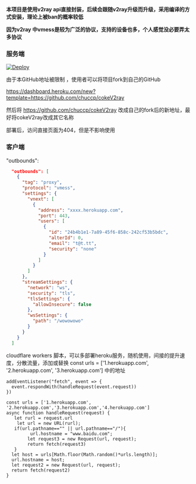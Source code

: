 **本项目是使用v2ray api直接封装，后续会跟随v2ray升级而升级，采用编译的方式安装，理论上被ban的概率较低**

**因为v2ray 中vmess是较为广泛的协议，支持的设备也多，个人感觉没必要弄太多协议**
### 服务端

[![Deploy](https://www.herokucdn.com/deploy/button.png)](https://dashboard.heroku.com/new?template=https://github.com/sharp1101/444) 

由于本GitHub地址被限制 ，使用者可以将项目fork到自己的GitHub

https://dashboard.heroku.com/new?template=https://github.com/chuccp/cokeV2ray  

然后将 https://github.com/chuccp/cokeV2ray 改成自己的fork后的新地址，最好将cokeV2ray改成其它名称

部署后，访问直接页面为404，但是不影响使用
### 客户端
"outbounds":
```json   
  "outbounds": [
    {
      "tag": "proxy",
      "protocol": "vmess",
      "settings": {
        "vnext": [
          {
            "address": "xxxx.herokuapp.com",
            "port": 443,
            "users": [
              {
                "id": "24b4b1e1-7a89-45f6-858c-242cf53b5bdc",
                "alterId": 0,
                "email": "t@t.tt",
                "security": "none"
              }
            ]
          }
        ]
      },
      "streamSettings": {
        "network": "ws",
        "security": "tls",
        "tlsSettings": {
          "allowInsecure": false
        },
        "wsSettings": {
          "path": "/wowowowo"
        }
      }
    }
  ]
```
cloudflare workers 脚本，可以多部署heroku服务，随机使用，间接的提升速度，分散流量，添加或替换
const urls = ['1.herokuapp.com', '2.herokuapp.com', '3.herokuapp.com']
中的地址
```
addEventListener("fetch", event => {
  event.respondWith(handleRequest(event.request))
})

const urls = ['1.herokuapp.com', '2.herokuapp.com','3.herokuapp.com','4.herokuapp.com']
async function handleRequest(request) {
   let rurl = request.url
    let url = new URL(rurl);
   if(url.pathname=="" || url.pathname=="/"){
         url.hostname = "www.baidu.com";
        let request3 = new Request(url, request);
        return fetch(request3)
   }
  let host = urls[Math.floor(Math.random()*urls.length)];
  url.hostname = host;
  let request2 = new Request(url, request);
  return fetch(request2)
}
```
